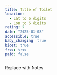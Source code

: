 ```yaml
---
title: Title of Toilet
location:
  - Lat to 6 digits
  - Lon to 6 digits
rating: 5
date: "2025-03-08"
accessible: true
baby_changing: true
bidet: true
free: true
paid: false
---
```

Replace with Notes
